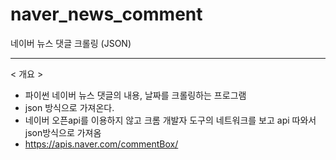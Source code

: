 # naver_news_comment
네이버 뉴스 댓글 크롤링 (JSON)


-----
< 개요 >  
- 파이썬 네이버 뉴스 댓글의 내용, 날짜를 크롤링하는 프로그램
- json 방식으로 가져온다.
- 네이버 오픈api를 이용하지 않고 크롬 개발자 도구의 네트워크를 보고 api 따와서 json방식으로 가져옴
- https://apis.naver.com/commentBox/
